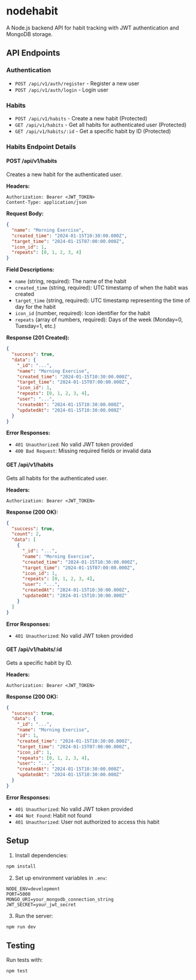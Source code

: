 # nodehabit

A Node.js backend API for habit tracking with JWT authentication and MongoDB storage.

## API Endpoints

### Authentication
- `POST /api/v1/auth/register` - Register a new user
- `POST /api/v1/auth/login` - Login user

### Habits
- `POST /api/v1/habits` - Create a new habit (Protected)
- `GET /api/v1/habits` - Get all habits for authenticated user (Protected)
- `GET /api/v1/habits/:id` - Get a specific habit by ID (Protected)

### Habits Endpoint Details

#### POST /api/v1/habits
Creates a new habit for the authenticated user.

**Headers:**
```
Authorization: Bearer <JWT_TOKEN>
Content-Type: application/json
```

**Request Body:**
```json
{
  "name": "Morning Exercise",
  "created_time": "2024-01-15T10:30:00.000Z",
  "target_time": "2024-01-15T07:00:00.000Z",
  "icon_id": 1,
  "repeats": [0, 1, 2, 3, 4]
}
```

**Field Descriptions:**
- `name` (string, required): The name of the habit
- `created_time` (string, required): UTC timestamp of when the habit was created
- `target_time` (string, required): UTC timestamp representing the time of day for the habit
- `icon_id` (number, required): Icon identifier for the habit
- `repeats` (array of numbers, required): Days of the week (Monday=0, Tuesday=1, etc.)

**Response (201 Created):**
```json
{
  "success": true,
  "data": {
    "_id": "...",
    "name": "Morning Exercise",
    "created_time": "2024-01-15T10:30:00.000Z",
    "target_time": "2024-01-15T07:00:00.000Z",
    "icon_id": 1,
    "repeats": [0, 1, 2, 3, 4],
    "user": "...",
    "createdAt": "2024-01-15T10:30:00.000Z",
    "updatedAt": "2024-01-15T10:30:00.000Z"
  }
}
```

**Error Responses:**
- `401 Unauthorized`: No valid JWT token provided
- `400 Bad Request`: Missing required fields or invalid data

#### GET /api/v1/habits
Gets all habits for the authenticated user.

**Headers:**
```
Authorization: Bearer <JWT_TOKEN>
```

**Response (200 OK):**
```json
{
  "success": true,
  "count": 2,
  "data": [
    {
      "_id": "...",
      "name": "Morning Exercise",
      "created_time": "2024-01-15T10:30:00.000Z",
      "target_time": "2024-01-15T07:00:00.000Z",
      "icon_id": 1,
      "repeats": [0, 1, 2, 3, 4],
      "user": "...",
      "createdAt": "2024-01-15T10:30:00.000Z",
      "updatedAt": "2024-01-15T10:30:00.000Z"
    }
  ]
}
```

**Error Responses:**
- `401 Unauthorized`: No valid JWT token provided

#### GET /api/v1/habits/:id
Gets a specific habit by ID.

**Headers:**
```
Authorization: Bearer <JWT_TOKEN>
```

**Response (200 OK):**
```json
{
  "success": true,
  "data": {
    "_id": "...",
    "name": "Morning Exercise",
    "id": 1,
    "created_time": "2024-01-15T10:30:00.000Z",
    "target_time": "2024-01-15T07:00:00.000Z",
    "icon_id": 1,
    "repeats": [0, 1, 2, 3, 4],
    "user": "...",
    "createdAt": "2024-01-15T10:30:00.000Z",
    "updatedAt": "2024-01-15T10:30:00.000Z"
  }
}
```

**Error Responses:**
- `401 Unauthorized`: No valid JWT token provided
- `404 Not Found`: Habit not found
- `401 Unauthorized`: User not authorized to access this habit

## Setup

1. Install dependencies:
```bash
npm install
```

2. Set up environment variables in `.env`:
```
NODE_ENV=development
PORT=5000
MONGO_URI=your_mongodb_connection_string
JWT_SECRET=your_jwt_secret
```

3. Run the server:
```bash
npm run dev
```

## Testing

Run tests with:
```bash
npm test
```
